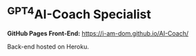 # <sup>GPT4</sup>AI-Coach Specialist

**GitHub Pages Front-End:** https://i-am-dom.github.io/AI-Coach/ 

Back-end hosted on Heroku. 
